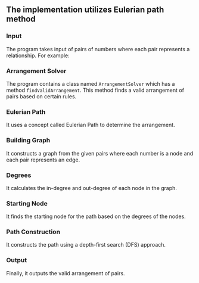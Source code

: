 ## The implementation utilizes Eulerian path method

### Input
The program takes input of pairs of numbers where each pair represents a relationship. For example:

### Arrangement Solver
The program contains a class named `ArrangementSolver` which has a method `findValidArrangement`. This method finds a valid arrangement of pairs based on certain rules.

### Eulerian Path
It uses a concept called Eulerian Path to determine the arrangement.

### Building Graph
It constructs a graph from the given pairs where each number is a node and each pair represents an edge.

### Degrees
It calculates the in-degree and out-degree of each node in the graph.

### Starting Node
It finds the starting node for the path based on the degrees of the nodes.

### Path Construction
It constructs the path using a depth-first search (DFS) approach.

### Output
Finally, it outputs the valid arrangement of pairs.
